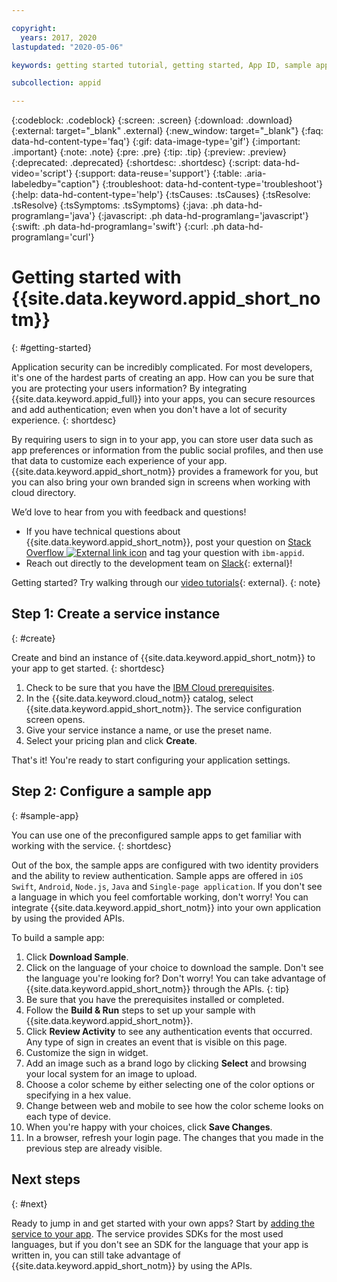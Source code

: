 ```yaml
---

copyright:
  years: 2017, 2020
lastupdated: "2020-05-06"

keywords: getting started tutorial, getting started, App ID, sample app, authentication, sign in flow, authorization, app security, identity

subcollection: appid

---
```


{:codeblock: .codeblock}
{:screen: .screen}
{:download: .download}
{:external: target="_blank" .external}
{:new_window: target="_blank"}
{:faq: data-hd-content-type='faq'}
{:gif: data-image-type='gif'}
{:important: .important}
{:note: .note}
{:pre: .pre}
{:tip: .tip}
{:preview: .preview}
{:deprecated: .deprecated}
{:shortdesc: .shortdesc}
{:script: data-hd-video='script'}
{:support: data-reuse='support'}
{:table: .aria-labeledby="caption"}
{:troubleshoot: data-hd-content-type='troubleshoot'}
{:help: data-hd-content-type='help'}
{:tsCauses: .tsCauses}
{:tsResolve: .tsResolve}
{:tsSymptoms: .tsSymptoms}
{:java: .ph data-hd-programlang='java'}
{:javascript: .ph data-hd-programlang='javascript'}
{:swift: .ph data-hd-programlang='swift'}
{:curl: .ph data-hd-programlang='curl'}


# Getting started with {{site.data.keyword.appid_short_notm}}
{: #getting-started}

Application security can be incredibly complicated. For most developers, it's one of the hardest parts of creating an app. How can you be sure that you are protecting your users information? By integrating {{site.data.keyword.appid_full}} into your apps, you can secure resources and add authentication; even when you don't have a lot of security experience.
{: shortdesc}

By requiring users to sign in to your app, you can store user data such as app preferences or information from the public social profiles, and then use that data to customize each experience of your app. {{site.data.keyword.appid_short_notm}} provides a framework for you, but you can also bring your own branded sign in screens when working with cloud directory.

We’d love to hear from you with feedback and questions!

* If you have technical questions about {{site.data.keyword.appid_short_notm}}, post your question on <a href="https://stackoverflow.com" target="_blank">Stack Overflow <img src="../../icons/launch-glyph.svg" alt="External link icon"></a> and tag your question with `ibm-appid`.
* Reach out directly to the development team on [Slack](https://www.ibm.com/cloud/blog/announcements/get-help-with-ibm-cloud-app-id-related-questions-on-slack){: external}! 

Getting started? Try walking through our [video tutorials](https://www.youtube.com/playlist?list=PLzpeuWUENMK2tmzSRRx7W_mplw1x4h7ch){: external}. 
{: note}


## Step 1: Create a service instance
{: #create}

Create and bind an instance of {{site.data.keyword.appid_short_notm}} to your app to get started.
{: shortdesc}

1. Check to be sure that you have the [IBM Cloud prerequisites](/docs/overview?topic=overview-prereqs-platform). 
2. In the {{site.data.keyword.cloud_notm}} catalog, select {{site.data.keyword.appid_short_notm}}. The service configuration screen opens.
3. Give your service instance a name, or use the preset name.
4. Select your pricing plan and click **Create**.

That's it! You're ready to start configuring your application settings.

## Step 2: Configure a sample app
{: #sample-app}

You can use one of the preconfigured sample apps to get familiar with working with the service.
{: shortdesc}

Out of the box, the sample apps are configured with two identity providers and the ability to review authentication. Sample apps are offered in `iOS Swift`, `Android`, `Node.js`, `Java` and `Single-page application`. If you don't see a language in which you feel comfortable working, don't worry! You can integrate {{site.data.keyword.appid_short_notm}} into your own application by using the provided APIs.

To build a sample app:

1. Click **Download Sample**.
2. Click on the language of your choice to download the sample.
  Don't see the language you're looking for? Don't worry! You can take advantage of {{site.data.keyword.appid_short_notm}} through the APIs.
  {: tip}
3. Be sure that you have the prerequisites installed or completed.
4. Follow the **Build & Run** steps to set up your sample with {{site.data.keyword.appid_short_notm}}.
5. Click **Review Activity** to see any authentication events that occurred. Any type of sign in creates an event that is visible on this page.
6. Customize the sign in widget.
  1. Add an image such as a brand logo by clicking **Select** and browsing your local system for an image to upload.
  2. Choose a color scheme by either selecting one of the color options or specifying in a hex value.
  3. Change between web and mobile to see how the color scheme looks on each type of device.
  4. When you're happy with your choices, click **Save Changes**.
7. In a browser, refresh your login page. The changes that you made in the previous step are already visible.


## Next steps
{: #next}

Ready to jump in and get started with your own apps? Start by [adding the service to your app](/docs/appid?topic=appid-web-apps#web-apps). The service provides SDKs for the most used languages, but if you don't see an SDK for the language that your app is written in, you can still take advantage of {{site.data.keyword.appid_short_notm}} by using the APIs.
